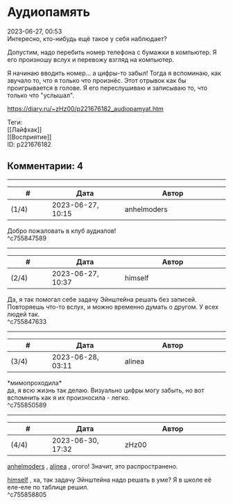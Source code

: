 Аудиопамять
===========

  
2023-06-27, 00:53  
 Интересно, кто-нибудь ещё такое у себя наблюдает?   
   
 Допустим, надо перебить номер телефона с бумажки в компьютер. Я его произношу вслух и перевожу взгляд на компьютер.   
   
 Я начинаю вводить номер... а цифры-то забыл! Тогда я вспоминаю, как звучало то, что я только что произнёс. Этот отрывок как бы проигрывается в голове. Я его переслушиваю и записываю то, что только что "услышал".   
  
<https://diary.ru/~zHz00/p221676182_audiopamyat.htm>  
  
Теги:  
[[Лайфхак]]  
[[Восприятие]]  
ID: p221676182  


Комментарии: 4
--------------

  


---



|         #         |              Дата              |                     Автор                     |           ID           |
| --- | --- | --- | --- |
| (1/4) | 2023-06-27, 10:15 | anhelmoders | c755847589 |

  
 Добро пожаловать в клуб аудиалов!   
 ^c755847589

---



|         #         |              Дата              |                     Автор                     |           ID           |
| --- | --- | --- | --- |
| (2/4) | 2023-06-27, 10:37 | himself | c755847633 |

  
 Да, я так помогал себе задачу Эйнштейна решать без записей. Повторяешь что-то вслух, и можно временно думать о другом. У всех людей так.   
 ^c755847633

---



|         #         |              Дата              |                     Автор                     |           ID           |
| --- | --- | --- | --- |
| (3/4) | 2023-06-28, 03:11 | alinea | c755850589 |

  
 \*мимопроходила\*   
 да, я всю жизнь так делаю. Визуально цифры могу забыть, но вот вспомнить как я их произносила - легко.   
 ^c755850589

---



|         #         |              Дата              |                     Автор                     |           ID           |
| --- | --- | --- | --- |
| (4/4) | 2023-06-30, 17:32 | zHz00 | c755858805 |

  
  [anhelmoders](https://anhelmoders.diary.ru "No plans. Only wonders.")  ,  [alinea](https://alaligne.diary.ru "VII")  , огого! Значит, это распространено.   
   
  [himself](https://himself.diary.ru "void")  , ха, так задачу Эйнштейна надо решать в уме? Я в школе её еле-еле по таблице решил.   
 ^c755858805